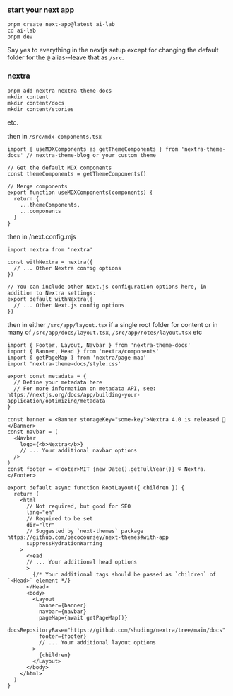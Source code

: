 
### start your next app

```
pnpm create next-app@latest ai-lab
cd ai-lab
pnpm dev
```

Say yes to everything in the nextjs setup except for changing the default folder for the `@` alias--leave that as `/src`.

### nextra

```
pnpm add nextra nextra-theme-docs
mkdir content
mkdir content/docs
mkdir content/stories
```

etc.

then in `/src/mdx-components.tsx`

```
import { useMDXComponents as getThemeComponents } from 'nextra-theme-docs' // nextra-theme-blog or your custom theme
 
// Get the default MDX components
const themeComponents = getThemeComponents()
 
// Merge components
export function useMDXComponents(components) {
  return {
    ...themeComponents,
    ...components
  }
}
```

then in /next.config.mjs

```
import nextra from 'nextra'
 
const withNextra = nextra({
  // ... Other Nextra config options
})
 
// You can include other Next.js configuration options here, in addition to Nextra settings:
export default withNextra({
  // ... Other Next.js config options
})
```

then in either `/src/app/layout.tsx` if a single root folder for content or in many of `/src/app/docs/layout.tsx`, `/src/app/notes/layout.tsx` etc

```
import { Footer, Layout, Navbar } from 'nextra-theme-docs'
import { Banner, Head } from 'nextra/components'
import { getPageMap } from 'nextra/page-map'
import 'nextra-theme-docs/style.css'
 
export const metadata = {
  // Define your metadata here
  // For more information on metadata API, see: https://nextjs.org/docs/app/building-your-application/optimizing/metadata
}
 
const banner = <Banner storageKey="some-key">Nextra 4.0 is released 🎉</Banner>
const navbar = (
  <Navbar
    logo={<b>Nextra</b>}
    // ... Your additional navbar options
  />
)
const footer = <Footer>MIT {new Date().getFullYear()} © Nextra.</Footer>
 
export default async function RootLayout({ children }) {
  return (
    <html
      // Not required, but good for SEO
      lang="en"
      // Required to be set
      dir="ltr"
      // Suggested by `next-themes` package https://github.com/pacocoursey/next-themes#with-app
      suppressHydrationWarning
    >
      <Head
      // ... Your additional head options
      >
        {/* Your additional tags should be passed as `children` of `<Head>` element */}
      </Head>
      <body>
        <Layout
          banner={banner}
          navbar={navbar}
          pageMap={await getPageMap()}
          docsRepositoryBase="https://github.com/shuding/nextra/tree/main/docs"
          footer={footer}
          // ... Your additional layout options
        >
          {children}
        </Layout>
      </body>
    </html>
  )
}
```